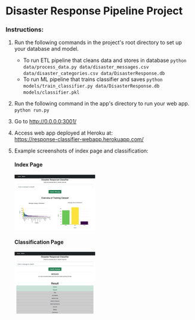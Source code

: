 # Disaster Response Pipeline Project

### Instructions:
1. Run the following commands in the project's root directory to set up your database and model.

    - To run ETL pipeline that cleans data and stores in database
        `python data/process_data.py data/disaster_messages.csv data/disaster_categories.csv data/DisasterResponse.db`
    - To run ML pipeline that trains classifier and saves
        `python models/train_classifier.py data/DisasterResponse.db models/classifier.pkl`

2. Run the following command in the app's directory to run your web app.
    `python run.py`

3. Go to http://0.0.0.0:3001/

4. Access web app deployed at Heroku at: <br>
   https://response-classifier-webapp.herokuapp.com/
   
5. Example screenshots of index page and classification:<br>
    <div>
      <h4>Index Page</h4>
      <img src="/images/index_page.png" alt="index page" width="45%"/>
   </div>
   <div>
      <h4>Classification Page</h4>
      <img src="/images/classifying_example.png"  alt="classification example" width="45%"/>
   </div>
    